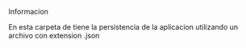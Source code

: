 Informacion

En esta carpeta de tiene la persistencia de la aplicacion utilizando un archivo con extension .json